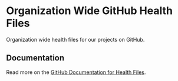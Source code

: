 # Organization Wide GitHub Health Files

Organization wide health files for our projects on GitHub.

## Documentation

Read more on the [GitHub Documentation for Health Files](https://docs.github.com/en/communities/setting-up-your-project-for-healthy-contributions/creating-a-default-community-health-file).
